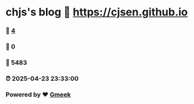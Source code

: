 # chjs's blog :link: https://cjsen.github.io 
### :page_facing_up: [4](https://cjsen.github.io/tag.html) 
### :speech_balloon: 0 
### :hibiscus: 5483 
### :alarm_clock: 2025-04-23 23:33:00 
### Powered by :heart: [Gmeek](https://github.com/Meekdai/Gmeek)
